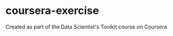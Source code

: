 coursera-exercise
=================

Created as part of the Data Scientist's Toolkit course on Coursera
